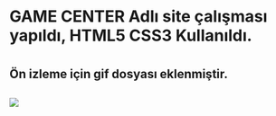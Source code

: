 <h1>GAME CENTER Adlı site çalışması yapıldı, HTML5 CSS3 Kullanıldı.<h1>

<h2>Ön izleme için gif dosyası eklenmiştir.<h2>

![](tanıtım.gif)